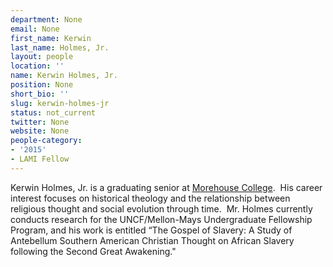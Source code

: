 ```yaml
---
department: None
email: None
first_name: Kerwin
last_name: Holmes, Jr.
layout: people
location: ''
name: Kerwin Holmes, Jr.
position: None
short_bio: ''
slug: kerwin-holmes-jr
status: not_current
twitter: None
website: None
people-category:
- '2015'
- LAMI Fellow
---
```


Kerwin Holmes, Jr. is a graduating senior at [Morehouse College](http://scholarslab.org/people/joel-rhone/).  His career interest focuses on historical theology and the relationship between religious thought and social evolution through time.  Mr. Holmes currently conducts research for the UNCF/Mellon-Mays Undergraduate Fellowship Program, and his work is entitled “The Gospel of Slavery: A Study of Antebellum Southern American Christian Thought on African Slavery following the Second Great Awakening."
